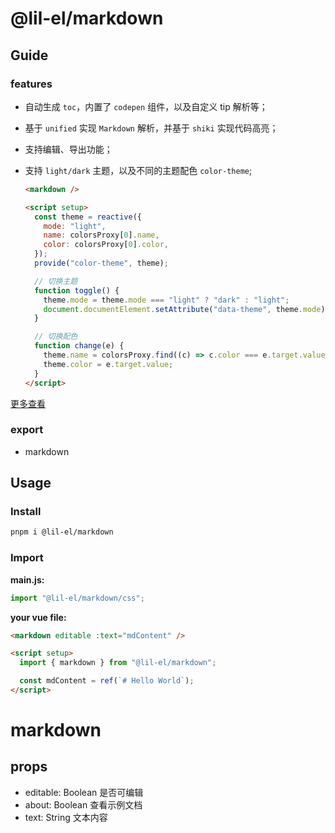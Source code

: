 # @lil-el/markdown

## Guide

### features

- 自动生成 `toc`，内置了 `codepen` 组件，以及自定义 tip 解析等；
- 基于 `unified` 实现 `Markdown` 解析，并基于 `shiki` 实现代码高亮；
- 支持编辑、导出功能；
- 支持 `light/dark` 主题，以及不同的主题配色 `color-theme`;

  ```html
  <markdown />

  <script setup>
    const theme = reactive({
      mode: "light",
      name: colorsProxy[0].name,
      color: colorsProxy[0].color,
    });
    provide("color-theme", theme);

    // 切换主题
    function toggle() {
      theme.mode = theme.mode === "light" ? "dark" : "light";
      document.documentElement.setAttribute("data-theme", theme.mode);
    }

    // 切换配色
    function change(e) {
      theme.name = colorsProxy.find((c) => c.color === e.target.value).name;
      theme.color = e.target.value;
    }
  </script>
  ```

[更多查看](./src/doc/demo.md)

### export

- markdown

## Usage

### Install

```bash
pnpm i @lil-el/markdown
```

### Import

**main.js:**

```javascript
import "@lil-el/markdown/css";
```

**your vue file:**

```html
<markdown editable :text="mdContent" />

<script setup>
  import { markdown } from "@lil-el/markdown";

  const mdContent = ref(`# Hello World`);
</script>
```

# markdown

## props

- editable: Boolean 是否可编辑
- about: Boolean 查看示例文档
- text: String 文本内容
